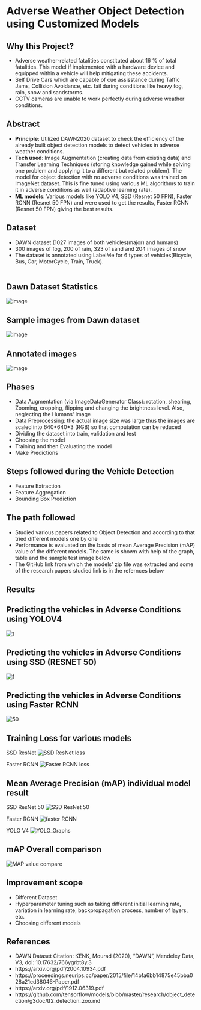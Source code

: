 # Adverse Weather Object Detection using Customized Models

## Why this Project?
<ul>
<li> Adverse weather-related fatalities constituted about 16 % of total fatalities. This model if implemented with a hardware device and equipped within a vehicle will help mitigating these accidents.</li>
<li> Self Drive Cars which are capable of cue assisstance during Taffic Jams, Collision Avoidance, etc. fail during conditions like heavy fog, rain, snow and sandstorms.</li>
<li> CCTV cameras are unable to work perfectly during adverse weather conditions.</li>
</ul>

## Abstract
<ul>
<li><b>Principle</b>: Utilized DAWN2020 dataset to check the efficiency of the already built object detection models to detect vehicles in adverse weather conditions.</li>
<li><b>Tech used</b>: Image Augmentation (creating data from existing data) and Transfer Learning Techniques (storing knowledge gained while solving one problem and applying it to a different but related problem). The model for object detection with no adverse conditions was trained on ImageNet dataset. This is fine tuned using various ML algorithms to train it in adverse conditions as well (adaptive learning rate).</li>
<li><b>ML models</b>: Various models like YOLO V4, SSD (Resnet 50 FPN), Faster RCNN (Resnet 50 FPN) and  were used to get the results, Faster RCNN (Resnet 50 FPN) giving the best results.</li>
</ul>

## Dataset
<ul>
<li>DAWN dataset (1027 images of both vehicles(major) and humans)</li>
<li>300 images of fog, 200 of rain, 323 of sand and 204 images of snow</li>
<li>The dataset is annotated using LabelMe for 6 types of vehicles(Bicycle, Bus, Car, MotorCycle, Train, Truck).</li></br>
</ul>

## Dawn Dataset Statistics
![image](https://user-images.githubusercontent.com/68558847/183251828-00364df9-0389-4e02-9a86-604f926b58c0.png)

## Sample images from Dawn dataset
![image](https://user-images.githubusercontent.com/68558847/183251366-f85a8922-a57f-4410-861c-a542dcb91988.png)

## Annotated images
![image](https://user-images.githubusercontent.com/68558847/183251774-9d1c42b7-4f4e-4808-8ff2-92059330c308.png)

## Phases
<ul>
  <li> Data Augmentation (via ImageDataGenerator Class): rotation, shearing, Zooming, cropping, flipping and changing the brightness level. Also, neglecting the Humans' image</li>
  <li> Data Preprocessing: the actual image size was large thus the images are scaled into 640*640*3 (RGB) so that computation can be reduced</li>
  <li> Dividing the dataset into train, validation and test </li>
  <li> Choosing the model</li>
  <li> Training and then Evaluating the model</li> 
  <li> Make Predictions</li>
</ul>

## Steps followed during the Vehicle Detection 
<ul>
    <li>Feature Extraction</li>
    <li>Feature Aggregation</li>
    <li>Bounding Box Prediction</li>
</ul>

## The path followed
<ul>
  <li> Studied various papers related to Object Detection and according to that tried different models one by one</li>
  <li> Performance is evaluated on the basis of mean Average Precision (mAP) value of the different models. The same is shown with help of the graph, table and the sample test image below</li>
  <li> The GitHub link from which the models' zip file was extracted and some of the research papers studied link is in the refernces below</li>
</ul>

## Results
## Predicting the vehicles in Adverse Conditions using YOLOV4
![1](https://user-images.githubusercontent.com/68558847/183274338-c7870ec4-b6e9-4259-8e95-309e12e9c384.jpg)

## Predicting the vehicles in Adverse Conditions using SSD (RESNET 50)
![1](https://user-images.githubusercontent.com/68558847/183274539-7bfc7681-5e50-4883-a29d-33495efd2675.png)

## Predicting the vehicles in Adverse Conditions using Faster RCNN
![50](https://user-images.githubusercontent.com/68558847/183274755-d2ccfb3f-85ee-4f79-baec-aa27c7e3cdbb.png)

## Training Loss for various models

SSD ResNet
![SSD ResNet loss](https://user-images.githubusercontent.com/68558847/183293750-8ba6f7eb-fd9d-43d2-8be5-9178ab985a49.png)

Faster RCNN
![Faster RCNN loss](https://user-images.githubusercontent.com/68558847/183293754-41cefef7-3339-4bee-ade5-cd016fca7a20.png)

## Mean Average Precision (mAP) individual model result
SSD ResNet 50
![SSD ResNet 50](https://user-images.githubusercontent.com/68558847/183293794-68c5bae8-92ac-4a44-9cd9-f157cc6a1549.png)

Faster RCNN
![faster RCNN](https://user-images.githubusercontent.com/68558847/183293801-e44ac4a4-e421-4e3c-a337-e8bd58c5b38d.png)

YOLO V4
![YOLO_Graphs](https://user-images.githubusercontent.com/68558847/183293798-f9adf632-baf0-4f53-81fd-f1f1d38535d5.png)

## mAP Overall comparison
![MAP value compare](https://user-images.githubusercontent.com/68558847/183293704-b6aad73e-ddc4-4e4d-aedb-7292e1ae112a.png)


## Improvement scope
<ul>
  <li>Different Dataset</li>
  <li>Hyperparameter tuning such as taking different initial learning rate, variation in learning rate, backpropagation process, number of layers, etc.</li>
  <li>Choosing different models</li>
</ul>

## References
<ul>
<li> DAWN Dataset Citation: KENK, Mourad (2020), “DAWN”, Mendeley Data, V3, doi: 10.17632/766ygrbt8y.3</li>
<li> https://arxiv.org/pdf/2004.10934.pdf</li>
<li> https://proceedings.neurips.cc/paper/2015/file/14bfa6bb14875e45bba028a21ed38046-Paper.pdf</li>
<li> https://arxiv.org/pdf/1912.06319.pdf </li>
<li> https://github.com/tensorflow/models/blob/master/research/object_detection/g3doc/tf2_detection_zoo.md </li>
</ul>
